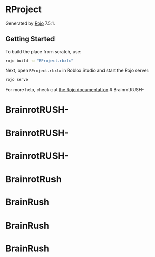 # RProject
Generated by [Rojo](https://github.com/rojo-rbx/rojo) 7.5.1.

## Getting Started
To build the place from scratch, use:

```bash
rojo build -o "RProject.rbxlx"
```

Next, open `RProject.rbxlx` in Roblox Studio and start the Rojo server:

```bash
rojo serve
```

For more help, check out [the Rojo documentation](https://rojo.space/docs).# BrainrotRUSH-
# BrainrotRUSH-
# BrainrotRUSH-
# BrainrotRUSH-
# BrainrotRush
# BrainRush
# BrainRush
# BrainRush
